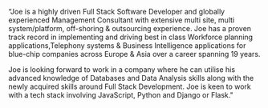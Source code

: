 “Joe is a highly driven Full Stack Software Developer and globally experienced Management Consultant  with extensive multi site, multi system/platform, off-shoring & outsourcing experience.  Joe has a proven track record in implementing and driving best in class Workforce planning applications,Telephony systems & Business Intelligence applications for blue-chip companies across Europe & Asia over a career spanning 19 years.

Joe is looking forward to work in a company where he can utilise his advanced knowledge of Databases and Data Analysis skills along with the newly acquired skills around Full Stack Development. Joe is keen to work with a tech stack involving JavaScript, Python and Django or Flask."
